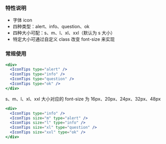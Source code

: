 ### 特性说明

- 字体 icon
- 四种类型：alert、info、question、ok
- 四种大小可配：s、m、l、xl、xxl（默认为 s 大小）
- 特定大小可通过自定义 class 改变 font-size 来实现

### 常规使用

```jsx
<div>
  <IconTips type="alert" />
  <IconTips type="info" />
  <IconTips type="question" />
  <IconTips type="ok" />
</div>
```

s、m、l、xl、xxl 大小对应的 font-size 为 16px、20px、24px、32px、48px

```jsx
<div>
  <IconTips type="info" />
  <IconTips size="m" type="alert" />
  <IconTips size="l" type="info" />
  <IconTips size="xl" type="question" />
  <IconTips size="xxl" type="ok" />
</div>
```
